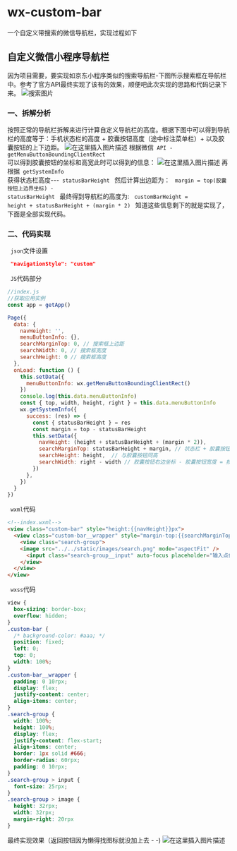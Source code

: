 # wx-custom-bar
一个自定义带搜索的微信导航栏，实现过程如下
## 自定义微信小程序导航栏
因为项目需要，要实现如京东小程序类似的搜索导航栏-下图所示搜索框在导航栏中。参考了官方API最终实现了该有的效果，顺便吧此次实现的思路和代码记录下来。
![搜索图片](https://img-blog.csdnimg.cn/20200429170802953.PNG?x-oss-process=image/watermark,type_ZmFuZ3poZW5naGVpdGk,shadow_10,text_aHR0cHM6Ly9ibG9nLmNzZG4ubmV0L2ExMzY5NTA4NDY4,size_16,color_FFFFFF,t_70)
### 一、拆解分析
按照正常的导航栏拆解来进行计算自定义导航栏的高度。根据下图中可以得到导航栏的高度等于：手机状态栏的高度 + 胶囊按钮高度（途中标注菜单栏）+ 以及胶囊按钮的上下边距。
![在这里插入图片描述](https://img-blog.csdnimg.cn/20200429172016197.png?x-oss-process=image/watermark,type_ZmFuZ3poZW5naGVpdGk,shadow_10,text_aHR0cHM6Ly9ibG9nLmNzZG4ubmV0L2ExMzY5NTA4NDY4,size_16,color_FFFFFF,t_70)
根据微信<code> API - getMenuButtonBoundingClientRect </code>可以得到胶囊按钮的坐标和高宽此时可以得到的信息：
![在这里插入图片描述](https://img-blog.csdnimg.cn/20200429172234801.png?x-oss-process=image/watermark,type_ZmFuZ3poZW5naGVpdGk,shadow_10,text_aHR0cHM6Ly9ibG9nLmNzZG4ubmV0L2ExMzY5NTA4NDY4,size_16,color_FFFFFF,t_70)
再根据<code> getSystemInfo </code>获得状态栏高度---<code> statusBarHeight </code>
然后计算出边距为：
<code> margin = top(胶囊按钮上边界坐标) - statusBarHeight </code>
最终得到导航栏的高度为:
<code> customBarHeight = height + statusBarHeight + (margin * 2) </code>
知道这些信息剩下的就是实现了，下面是全部实现代码。
### 二、代码实现
<code> json</code>文件设置 
 ```json
  "navigationStyle": "custom"
  ```
<code> JS</code>代码部分
```javascript
//index.js
//获取应用实例
const app = getApp()

Page({
  data: {
    navHeight: '',
    menuButtonInfo: {},
    searchMarginTop: 0, // 搜索框上边距
    searchWidth: 0, // 搜索框宽度
    searchHeight: 0 // 搜索框高度
  },
  onLoad: function () {
    this.setData({
      menuButtonInfo: wx.getMenuButtonBoundingClientRect()
    })
    console.log(this.data.menuButtonInfo)
    const { top, width, height, right } = this.data.menuButtonInfo
    wx.getSystemInfo({
      success: (res) => {
        const { statusBarHeight } = res
        const margin = top - statusBarHeight
        this.setData({
          navHeight: (height + statusBarHeight + (margin * 2)),
          searchMarginTop: statusBarHeight + margin, // 状态栏 + 胶囊按钮边距
          searchHeight: height,  // 与胶囊按钮同高
          searchWidth: right - width // 胶囊按钮右边坐标 - 胶囊按钮宽度 = 按钮左边可使用宽度
        })
      },
    })
  }
})
```
<code> wxml</code>代码
```html
<!--index.wxml-->
<view class="custom-bar" style="height:{{navHeight}}px">
  <view class="custom-bar__wrapper" style="margin-top:{{searchMarginTop}}px; height: {{searchHeight}}px;width: {{searchWidth}}px" >
    <view class="search-group">
    <image src="../../static/images/search.png" mode="aspectFit" />
      <input class="search-group__input" auto-focus placeholder="输入点什么吧"/>
    </view>
  </view>
</view>
```
<code> wxss</code>代码
```css
view {
  box-sizing: border-box;
  overflow: hidden;
}
.custom-bar {
  /* background-color: #aaa; */
  position: fixed;
  left: 0;
  top: 0;
  width: 100%;
}
.custom-bar__wrapper {
  padding: 0 10rpx;
  display: flex;
  justify-content: center;
  align-items: center;
}
.search-group {
  width: 100%;
  height: 100%;
  display: flex;
  justify-content: flex-start;
  align-items: center;
  border: 1px solid #666;
  border-radius: 60rpx;
  padding: 0 10rpx;
}
.search-group > input {
  font-size: 25rpx;
}
.search-group > image {
  height: 32rpx;
  width: 32rpx;
  margin-right: 20rpx
}
```
最终实现效果（返回按钮因为懒得找图标就没加上去 - -) 
![在这里插入图片描述](https://img-blog.csdnimg.cn/20200511161253502.png?x-oss-process=image/watermark,type_ZmFuZ3poZW5naGVpdGk,shadow_10,text_aHR0cHM6Ly9ibG9nLmNzZG4ubmV0L2ExMzY5NTA4NDY4,size_16,color_FFFFFF,t_70)




